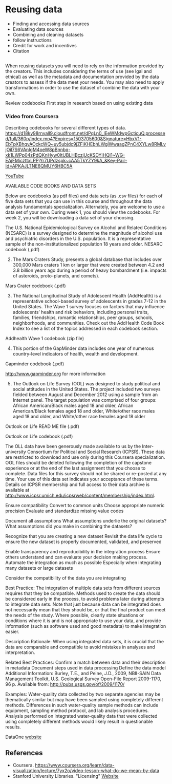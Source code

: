 # Reusing data
- Finding and accessing data sources
- Evaluating data sources
- Combining and cleaning datasets
- follow instructions
- Credit for work and incentives
- Citation

## 
When reusing datasets you will need to rely on the information provided by the creators. This includes considering the terms of use (see lgal and ethical) as well as the  metadata and documentation provided by the data creators to assess if the data meet your needs. You may also need to apply transformations in order to use the dataset of combine the data with your own.

Review codebooks
First step in research based on using existing data 
### Video from Coursera
Describing codebooks for several different types of data.
https://d18ky98rnyall9.cloudfront.net/dPqLn0_lEeWMdwpGcticuQ.processed/full/360p/index.mp4?Expires=1503705600&Signature=HbxV1-EbTpXBhqvAOckcWQ~uv5ubjdc9jZFiKHEbhLWgiWwaagZPnC4XYLw8RMLvjOil7S6VAnIgM4oeW8pBnnbq-xk1LWPp04zPdQKnHyw0ItUBLHBczjUcKSDYIHQl1~WG-EAjFMiczttxLPPjYr7UPdzspk~cAA5TkYZY9kA_&Key-Pair-Id=APKAJLTNE6QMUY6HBC5A

[YouTube](https://www.youtube.com/watch?v=uNq9XS92oF4)

AVAILABLE CODE BOOKS AND DATA SETS

Below are codebooks (as pdf files) and data sets (as .csv files) for each of five data sets that you can use in this course and throughout the data analysis fundamentals specialization. Alternately, you are welcome to use a data set of your own. During week 1, you should view the codebooks. For week 2, you will be downloading a data set of your choosing.

The U.S. National Epidemiological Survey on Alcohol and Related Conditions (NESARC) is a survey designed to determine the magnitude of alcohol use and psychiatric disorders in the U.S. population. It is a representative sample of the non-institutionalized population 18 years and older.
NESARC codebook (,pdf)

2. The Mars Craters Study, presents a global database that includes over 300,000 Mars craters 1 km or larger that were created between 4.2 and 3.8 billion years ago during a period of heavy bombardment (i.e. impacts of asteroids, proto-planets, and comets).

Mars Crater codebook (.pdf)

3. The National Longitudinal Study of Adolescent Health (AddHealth) is a representative school-based survey of adolescents in grades 7-12 in the United States. The Wave 1 survey focuses on factors that may influence adolescents’ health and risk behaviors, including personal traits, families, friendships, romantic relationships, peer groups, schools, neighborhoods, and communities. Check out the AddHealth Code Book Index to see a list of the topics addressed in each codebook section.

Addhealth Wave 1 codebook (zip file)

4. This portion of the GapMinder data includes one year of numerous country-level indicators of health, wealth and development.

Gapminder codebook (.pdf)

http://www.gapminder.org for more information

5. The Outlook on Life Survey (OOL) was designed to study political and social attitudes in the United States. The project included two surveys fielded between August and December 2012 using a sample from an Internet panel. The target population was comprised of four groups: African American/Black males aged 18 and older, African American/Black females aged 18 and older, White/other race males aged 18 and older, and White/other race females aged 18 older

Outlook on Life READ ME file (.pdf)

Outlook on Life codebook (.pdf)

The OLL data have been generously made available to us by the Inter-university Consortium for Political and Social Research (ICPSR). These data are restricted to download and use only during this Coursera specialization. OOL files should be deleted following the completion of the capstone experience or at the end of the last assignment that you choose to complete. Data files for this survey should not be shared or re-posted at any time. Your use of this data set indicates your acceptance of these terms. Details on ICPSR membership and full access to their data archive is available at http://www.icpsr.umich.edu/icpsrweb/content/membership/index.html.




Ensure compatibility
Convert to common units
Choose appropriate numeric precision
Evaluate and standardize missing value codes

Document all assumptions
What assumptions underlie the original datasets?
What assumptions did you make in combining the datasets?


Recognize that you are creating a new dataset
Revisit the data life cycle to ensure the new dataset is properly documented, validated, and preserved


Enable transparency and reproducibility in the integration process
Ensure others understand and can evaluate your decision making process.
Automate the integration as much as possible
Especially when integrating many datasets or large datasets

Consider the compatibility of the data you are integrating

Best Practice: 
The integration of multiple data sets from different sources requires that they be compatible. Methods used to create the data should be considered early in the process, to avoid problems later during attempts to integrate data sets. Note that just because data can be integrated does not necessarily mean that they should be, or that the final product can meet the needs of the study. Where possible, clearly state situations or conditions where it is and is not appropriate to use your data, and provide information (such as software used and good metadata) to make integration easier.

Description Rationale: 
When using integrated data sets, it is crucial that the data are comparable and compatible to avoid mistakes in analyses and interpretation.

Related Best Practices: 
Confirm a match between data and their description in metadata
Document steps used in data processing
Define the data model
Additional Information: 
Burley, T.E., and Peine, J.D., 2009, NBII-SAIN Data Management Toolkit, U.S. Geological Survey Open-File Report 2009-1170, 96 p. Available from: http://pubs.usgs.gov/of/2009/1170/

Examples: 
Water-quality data collected by two separate agencies may be thematically similar but may have been sampled using completely different methods. Differences in such water-quality sample methods can include equipment, sampling method protocol, and lab analysis procedures. Analysis performed on integrated water-quality data that were collected using completely different methods would likely result in questionable results.

DataOne [website](https://www.dataone.org/best-practices/consider-compatibility-data-you-are-integrating)



## References
- Coursera. https://www.coursera.org/learn/data-visualization/lecture/7yx2o/video-lesson-what-do-we-mean-by-data
- Stanford University Libraries. "Licensing" [Website](http://library.stanford.edu/research/data-management-services/share-and-preserve-research-data/licensing)